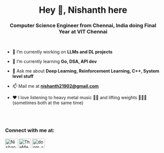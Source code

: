 <!-- Add logo -->
<h1 align="center">Hey 👋, Nishanth here</h1>
<h3 align="center">Computer Science Engineer from Chennai, India doing Final Year at VIT Chennai</h3>
<!--  Put some images/vids to display here
-->

<br>

- 🔭 I’m currently working on **LLMs and DL projects**

- 🌱 I’m currently learning **Go, DSA, API dev**

- 💬 Ask me about **Deep Learning, Reinforcement Learning, C++, System level stuff**

- 📫 Mail me at **nishanth21902@gmail.com**

- ❤️ I love listening to heavy metal music 🎸🥁 and lifting weights 💪🏋️‍♂️ (sometimes both at the same time)

<br>

<br>

<h3 align="left">Connect with me at:</h3>
<p align="left">
<a href="https://www.linkedin.com/in/nishanth-n-01032a1b4/" target="blank"><img align="center" src="https://raw.githubusercontent.com/rahuldkjain/github-profile-readme-generator/master/src/images/icons/Social/linked-in-alt.svg" alt="Nishanth N" height="30" width="40" /></a>
<a href="https://leetcode.com/TheMedicineSeller/" target="blank"><img align="center" src="https://raw.githubusercontent.com/rahuldkjain/github-profile-readme-generator/master/src/images/icons/Social/leet-code.svg" alt="TheMedicineSeller" height="30" width="40" /></a>
<a href="https://www.instagram.com/nishanth21902/" target="blank"><img align="center" src="https://raw.githubusercontent.com/rahuldkjain/github-profile-readme-generator/master/src/images/icons/Social/instagram.svg" alt="doom_reigns" height="30" width="40" /></a>
</p><br>
